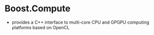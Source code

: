 # Boost.Compute
- provides a C++ interface to multi-core CPU and GPGPU computing platforms based on OpenCL
